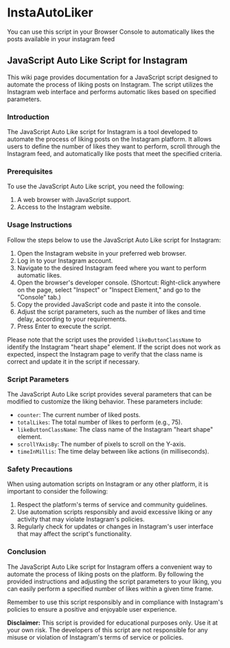 # InstaAutoLiker
You can use this script in your Browser Console to automatically likes the posts available in your instagram feed
## JavaScript Auto Like Script for Instagram

This wiki page provides documentation for a JavaScript script designed to automate the process of liking posts on Instagram. The script utilizes the Instagram web interface and performs automatic likes based on specified parameters.

### Introduction
The JavaScript Auto Like script for Instagram is a tool developed to automate the process of liking posts on the Instagram platform. It allows users to define the number of likes they want to perform, scroll through the Instagram feed, and automatically like posts that meet the specified criteria.

### Prerequisites
To use the JavaScript Auto Like script, you need the following:

1. A web browser with JavaScript support.
2. Access to the Instagram website.

### Usage Instructions
Follow the steps below to use the JavaScript Auto Like script for Instagram:

1. Open the Instagram website in your preferred web browser.
2. Log in to your Instagram account.
3. Navigate to the desired Instagram feed where you want to perform automatic likes.
4. Open the browser's developer console. (Shortcut: Right-click anywhere on the page, select "Inspect" or "Inspect Element," and go to the "Console" tab.)
5. Copy the provided JavaScript code and paste it into the console.
6. Adjust the script parameters, such as the number of likes and time delay, according to your requirements.
7. Press Enter to execute the script.

Please note that the script uses the provided `likeButtonClassName` to identify the Instagram "heart shape" element. If the script does not work as expected, inspect the Instagram page to verify that the class name is correct and update it in the script if necessary.

### Script Parameters
The JavaScript Auto Like script provides several parameters that can be modified to customize the liking behavior. These parameters include:

- `counter`: The current number of liked posts.
- `totalLikes`: The total number of likes to perform (e.g., 75).
- `likeButtonClassName`: The class name of the Instagram "heart shape" element.
- `scrollYAxisBy`: The number of pixels to scroll on the Y-axis.
- `timeInMillis`: The time delay between like actions (in milliseconds).

### Safety Precautions
When using automation scripts on Instagram or any other platform, it is important to consider the following:

1. Respect the platform's terms of service and community guidelines.
2. Use automation scripts responsibly and avoid excessive liking or any activity that may violate Instagram's policies.
3. Regularly check for updates or changes in Instagram's user interface that may affect the script's functionality.

### Conclusion
The JavaScript Auto Like script for Instagram offers a convenient way to automate the process of liking posts on the platform. By following the provided instructions and adjusting the script parameters to your liking, you can easily perform a specified number of likes within a given time frame.

Remember to use this script responsibly and in compliance with Instagram's policies to ensure a positive and enjoyable user experience.

**Disclaimer:**
This script is provided for educational purposes only. Use it at your own risk. The developers of this script are not responsible for any misuse or violation of Instagram's terms of service or policies.
